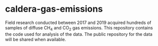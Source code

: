# caldera-gas-emissions
Field research conducted between 2017 and 2019 acquired hundreds of samples of diffuse CH<sub>4</sub> and CO<sub>2</sub> gas emissions. This repository contains the code used for analysis of the data. The public repository for the data will be shared when available.
